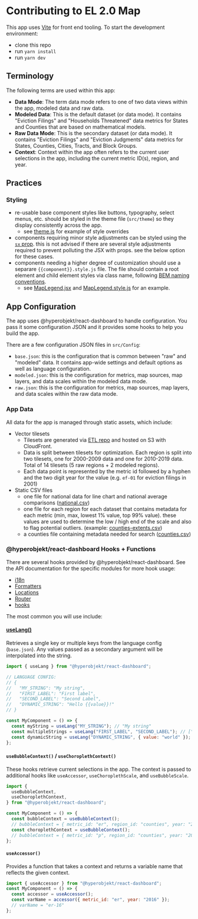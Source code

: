 # Contributing to EL 2.0 Map

This app uses [Vite](https://vitejs.dev/) for front end tooling. To start the development environment:

- clone this repo
- run `yarn install`
- run `yarn dev`

## Terminology

The following terms are used within this app:

- **Data Mode**: The term data mode refers to one of two data views within the app, modeled data and raw data.
- **Modeled Data**: This is the default dataset (or data mode). It contains "Eviction Filings" and "Households Threatened" data metrics for States and Counties that are based on mathematical models.
- **Raw Data Mode**: This is the secondary dataset (or data mode). It contains "Eviction Filings" and "Eviction Judgments" data metrics for States, Counties, Cities, Tracts, and Block Groups.
- **Context**: Context within the app often refers to the current user selections in the app, including the current metric ID(s), region, and year.

## Practices

### Styling

- re-usable base component styles like buttons, typography, select menus, etc. should be styled in the theme file (`src/theme`) so they display consistently across the app.
  - see [theme.js](https://github.com/Hyperobjekt/el-map/blob/development/src/theme.js) for example of style overrides
- components requiring minor style adjustments can be styled using the [`sx` prop](https://mui.com/system/the-sx-prop/). this is not advised if there are several style adjustments required to prevent polluting the JSX with props. see the below option for these cases.
- components needing a higher degree of customization should use a separare `{{component}}.style.js` file. The file should contain a root element and child element styles via class name, following [BEM naming conventions](http://getbem.com/naming/).
  - see [MapLegend.jsx](https://github.com/Hyperobjekt/el-map/blob/development/src/Map/components/MapLegend.jsx) and [MapLegend.style.js](https://github.com/Hyperobjekt/el-map/blob/development/src/Map/components/MapLegend.style.js) for an example.

## App Configuration

The app uses @hyperobjekt/react-dashboard to handle configuration. You pass it some configuration JSON and it provides some hooks to help you build the app.

There are a few configuration JSON files in `src/Config`:

- `base.json`: this is the configuration that is common between "raw" and "modeled" data. It contains app-wide settings and default options as well as language configuration.
- `modeled.json`: this is the configuration for metrics, map sources, map layers, and data scales within the modeled data mode.
- `raw.json`: this is the configuration for metrics, map sources, map layers, and data scales within the raw data mode.

### App Data

All data for the app is managed through static assets, which include:

- Vector tilesets
  - Tilesets are generated via [ETL repo](https://github.com/EvictionLab/map-v2-etl) and hosted on S3 with CloudFront.
  - Data is split between tilesets for optimization. Each region is split into two tilesets, one for 2000-2009 data and one for 2010-2019 data. Total of 14 tilesets (5 raw regions + 2 modeled regions).
  - Each data point is represented by the metric id followed by a hyphen and the two digit year for the value (e.g. `ef-01` for eviction filings in 2001)
- Static CSV files
  - one file for national data for line chart and national average comparisons ([national.csv](https://s3.amazonaws.com/eviction-lab-tool-data/data/us/national.csv))
  - one file for each region for each dataset that contains metadata for each metric (min, max, lowest 1% value, top 99% value). these values are used to determine the low / high end of the scale and also to flag potential outliers. (example: [counties-extents.csv](https://evictionlab.org/data/v2/modeled/extents/counties-extents.csv))
  - a counties file containing metadata needed for search ([counties.csv](https://s3.amazonaws.com/eviction-lab-tool-data/data/search/counties.csv))

### @hyperobjekt/react-dashboard Hooks + Functions

There are several hooks provided by @hyperobjekt/react-dashboard. See the API documentation for the specific modules for more hook usage:

- [i18n](https://github.com/Hyperobjekt/react-dashboard/blob/development/src/i18n/API.md)
- [Formatters](https://github.com/Hyperobjekt/react-dashboard/blob/development/src/Formatters/API.md)
- [Locations](https://github.com/Hyperobjekt/react-dashboard/blob/development/src/Locations/API.md)
- [Router](https://github.com/Hyperobjekt/react-dashboard/blob/development/src/Router/API.md)
- [hooks](https://github.com/Hyperobjekt/react-dashboard/tree/development/src/hooks)

The most common you will use include:

#### [useLang()](https://github.com/Hyperobjekt/react-dashboard/blob/development/src/i18n/API.md#uselangkeys-context--string--arraystring)

Retrieves a single key or multiple keys from the language config (`base.json`). Any values passed as a secondary argument will be interpolated into the string.

```jsx
import { useLang } from "@hyperobjekt/react-dashboard";

// LANGUAGE CONFIG:
// {
//   "MY_STRING": "My string",
//   "FIRST_LABEL": "First label",
//   "SECOND_LABEL": "Second Label",
//   "DYNAMIC_STRING": "Hello {{value}}!"
// }

const MyComponent = () => {
  const myString = useLang("MY_STRING"); // "My string"
  const multipleStrings = useLang("FIRST_LABEL", "SECOND_LABEL"); // ["First label", "Second Label"]
  const dynamicString = useLang("DYNAMIC_STRING", { value: "world" }); // hello world!
};
```

#### `useBubbleContext()` / `useChoroplethContext()`

These hooks retrieve current selections in the app. The context is passed to additional hooks like `useAccessor`, `useChoroplethScale`, and `useBubbleScale`.

```jsx
import {
  useBubbleContext,
  useChoroplethContext,
} from "@hyperobjekt/react-dashboard";

const MyComponent = () => {
  const bubbleContext = useBubbleContext();
  // bubbleContext = { metric_id: "er", region_id: "counties", year: "2016" }
  const choroplethContext = useBubbleContext();
  // bubbleContext = { metric_id: "p", region_id: "counties", year: "2016" }
};
```

#### `useAccessor()`

Provides a function that takes a context and returns a variable name that reflects the given context.

```jsx
import { useAccessor } from "@hyperobjekt/react-dashboard";
const MyComponent = () => {
  const accessor = useAccessor();
  const varName = accessor({ metric_id: "er", year: "2016" });
  // varName = "er-16"
};
```
